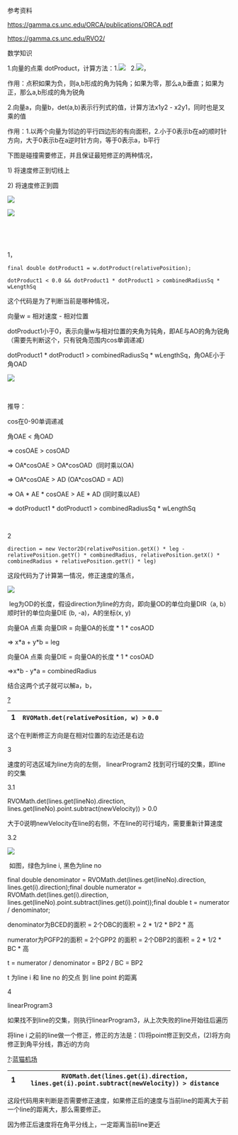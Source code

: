 
参考资料


https://gamma.cs.unc.edu/ORCA/publications/ORCA.pdf


https://gamma.cs.unc.edu/RVO2/


数学知识


1\.向量的点乘 dotProduct，计算方法：1\.![](https://img2024.cnblogs.com/blog/3085364/202411/3085364-20241103225040793-365454439.png)   2\.![](https://img2024.cnblogs.com/blog/3085364/202411/3085364-20241103225113639-402849559.png)，


作用：点积如果为负，则a,b形成的角为钝角；如果为零，那么a,b垂直；如果为正，那么a,b形成的角为锐角


2\.向量a，向量b，det(a,b)表示行列式的值，计算方法x1y2 \- x2y1，同时也是叉乘的值


作用：1\.以两个向量为邻边的平行四边形的有向面积，2\.小于0表示b在a的顺时针方向，大于0表示b在a逆时针方向，等于0表示a，b平行


下图是碰撞需要修正，并且保证最短修正的两种情况，


1\) 将速度修正到切线上


2\) 将速度修正到圆


![](https://img2024.cnblogs.com/blog/3085364/202412/3085364-20241203234421798-1944191396.png)


![](https://img2024.cnblogs.com/blog/3085364/202412/3085364-20241203234435363-43549338.png)


 


 


1，



```
final double dotProduct1 = w.dotProduct(relativePosition);
```


```
dotProduct1 < 0.0 && dotProduct1 * dotProduct1 > combinedRadiusSq * wLengthSq
```

这个代码是为了判断当前是哪种情况，


向量w \= 相对速度 \- 相对位置


dotProduct1小于0，表示向量w与相对位置的夹角为钝角，即AE与AO的角为锐角（需要先判断这个，只有锐角范围内cos单调递减）


dotProduct1 \* dotProduct1 \> combinedRadiusSq \* wLengthSq，角OAE小于角OAD


![](https://img2024.cnblogs.com/blog/3085364/202412/3085364-20241203234230376-1504882846.png)


 


推导：


cos在0\-90单调递减


角OAE \< 角OAD


\=\> cosOAE \> cosOAD


\=\> OA\*cosOAE \> OA\*cosOAD  (同时乘以OA)


\=\> OA\*cosOAE \> AD (OA\*cosOAD \= AD)


\=\> OA \* AE \* cosOAE \> AE \* AD (同时乘以AE)


\=\> dotProduct1 \* dotProduct1 \> combinedRadiusSq \* wLengthSq


 


2




```
direction = new Vector2D(relativePosition.getX() * leg - relativePosition.getY() * combinedRadius, relativePosition.getX() * combinedRadius + relativePosition.getY() * leg)
```


这段代码为了计算第一情况，修正速度的落点，


![](https://img2024.cnblogs.com/blog/3085364/202412/3085364-20241205231528380-1672336135.png)


 leg为OD的长度，假设direction为line的方向，即向量OD的单位向量DIR（a, b）顺时针的单位向量DIE (b, \-a)，A的坐标(x, y)


向量OA 点乘 向量DIR \= 向量OA的长度 \* 1 \* cosAOD


\=\> x\*a \+ y\*b \= leg


向量OA 点乘 向量DIE \= 向量OA的长度 \* 1 \* cosOAD


\=\>x\*b \- y\*a \= combinedRadius


结合这两个式子就可以解a，b，



[?](https://github.com)

| 1 | `RVOMath.det(relativePosition, w) >` `0.0` |
| --- | --- |



这个在判断修正方向是在相对位置的左边还是右边


3


速度的可选区域为line方向的左侧， linearProgram2 找到可行域的交集，即line的交集


3\.1


RVOMath.det(lines.get(lineNo).direction, lines.get(lineNo).point.subtract(newVelocity)) \> 0\.0


大于0说明newVelocity在line的右侧，不在line的可行域内，需要重新计算速度


3\.2


![](https://img2024.cnblogs.com/blog/3085364/202412/3085364-20241208121046370-1538911851.png)


 如图，绿色为line i, 黑色为line no


final double denominator \= RVOMath.det(lines.get(lineNo).direction, lines.get(i).direction);final double numerator \= RVOMath.det(lines.get(i).direction, lines.get(lineNo).point.subtract(lines.get(i).point));final double t \= numerator / denominator;


denominator为BCED的面积 \= 2个DBC的面积 \= 2 \* 1/2 \* BP2 \* 高


numerator为PGFP2的面积 \= 2个GPP2 的面积 \= 2个DBP2的面积 \= 2 \* 1/2 \* BC \* 高


t \= numerator / denominator \= BP2 / BC \= BP2


t 为line i 和 line no 的交点 到 line point 的距离


4


linearProgram3


如果找不到line的交集，则执行linearProgram3，从上次失败的line开始往后遍历


将line i 之前的line做一个修正，修正的方法是：(1\)将point修正到交点，(2\)将方向修正到角平分线，靠近i的方向



[?](https://github.com):[蓝猫机场](https://fenfang.org)

| 1 | `RVOMath.det(lines.get(i).direction, lines.get(i).point.subtract(newVelocity)) > distance` |
| --- | --- |



这段代码用来判断是否需要修正速度，如果修正后的速度与当前line的距离大于前一个line的距离大，那么需要修正。


因为修正后速度将在角平分线上，一定距离当前line更近


 


